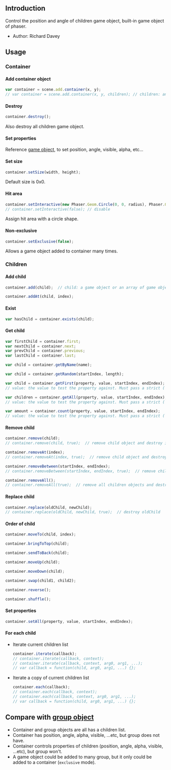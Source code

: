 ## Introduction

Control the position and angle of children game object, built-in game object of phaser.

- Author: Richard Davey

## Usage

### Container

#### Add container object

```javascript
var container = scene.add.container(x, y);
// var container = scene.add.container(x, y, children); // children: an array of game object
```

#### Destroy

```javascript
container.destroy();
```

Also destroy all children game object.

#### Set properties

Reference [game object](gameobject.md), to set position, angle, visible, alpha, etc...

#### Set size

```javascript
container.setSize(width, height);
```

Default size is 0x0.

#### Hit area

```javascript
container.setInteractive(new Phaser.Geom.Circle(0, 0, radius), Phaser.Geom.Circle.Contains);
// container.setInteractive(false); // disable
```

Assign hit area with a circle shape.

#### Non-exclusive

```javascript
container.setExclusive(false);
```

Allows a game object added to container many times.

### Children

#### Add child

```javascript
container.add(child);  // child: a game object or an array of game objects
```

```javascript
container.addAt(child, index);
```

#### Exist

```javascript
var hasChild = container.exists(child);
```

#### Get child

```javascript
var firstChild = container.first;
var nextChild = container.next;
var prevChild = container.previous;
var lastChild = container.last;
```

```javascript
var child = container.getByName(name);
```

```javascript
var child = container.getRandom(startIndex, length);
```

```javascript
var child = container.getFirst(property, value, startIndex, endIndex);
// value: the value to test the property against. Must pass a strict (`===`) comparison check.
```

```javascript
var children = container.getAll(property, value, startIndex, endIndex);
// value: the value to test the property against. Must pass a strict (`===`) comparison check.
```

```javascript
var amount = container.count(property, value, startIndex, endIndex);
// value: the value to test the property against. Must pass a strict (`===`) comparison check.
```

#### Remove child

```javascript
container.remove(child);
// container.remove(child, true);  // remove child object and destroy it
```

```javascript
container.removeAt(index);
// container.removeAt(index, true);  // remove child object and destroy it
```

```javascript
container.removeBetween(startIndex, endIndex);
// container.removeBetween(startIndex, endIndex, true);  // remove children objects and destroy them
```

```javascript
container.removeAll();
// container.removeAll(true);  // remove all children objects and destroy them
```

#### Replace child

```javascript
container.replace(oldChild, newChild);
// container.replace(oldChild, newChild, true);  // destroy oldChild
```

#### Order of child

```javascript
container.moveTo(child, index);
```

```javascript
container.bringToTop(child);
```

```javascript
container.sendToBack(child);
```

```javascript
container.moveUp(child);
```

```javascript
container.moveDown(child);
```

```javascript
container.swap(child1, child2);
```

```javascript
container.reverse();
```

```javascript
container.shuffle();
```

#### Set properties

```javascript
container.setAll(property, value, startIndex, endIndex);
```

#### For each child

- Iterate current children list
    ```javascript
    container.iterate(callback);
    // container.iterate(callback, context);
    // container.iterate(callback, context, arg0, arg1, ...);
    // var callback = function(child, arg0, arg1, ...) {};
    ```
- Iterate a copy of current children list
    ```javascript
    container.each(callback);
    // container.each(callback, context);
    // container.each(callback, context, arg0, arg1, ...);
    // var callback = function(child, arg0, arg1, ...) {};
    ```

## Compare with [group object](group.md)

- Container and group objects are all has a children list.
- Container has position, angle, alpha, visible, ...etc, but group does not have.
- Container controls properties of children (position, angle, alpha, visible, ...etc), but group won't.
- A game object could be added to many group, but it only could be added to a container (`exclusive` mode).